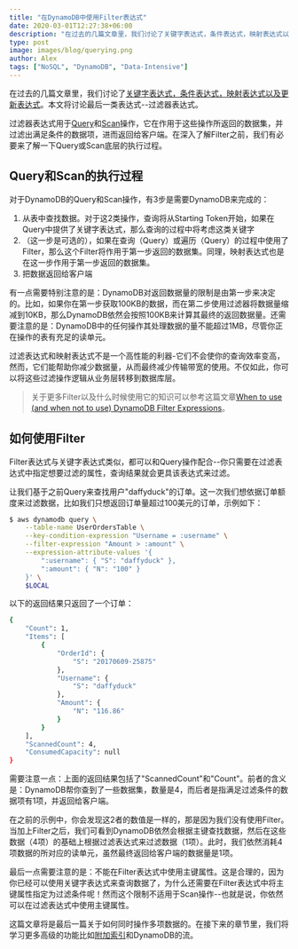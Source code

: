 ```yaml
---
title: "在DynamoDB中使用Filter表达式"
date: 2020-03-01T12:27:38+06:00
description: "在过去的几篇文章里，我们讨论了关键字表达式，条件表达式，映射表达式以及更新表达式。本文将讨论最后一类表达式--过滤器表达式。"
type: post
image: images/blog/querying.png
author: Alex
tags: ["NoSQL", "DynamoDB", "Data-Intensive"]
---
```


在过去的几篇文章里，我们讨论了[关键字表达式，条件表达式，映射表达式以及更新表达式](https://2cloudlab.com/nosql/expression-basics/)。本文将讨论最后一类表达式--过滤器表达式。

过滤器表达式用于[Query](https://2cloudlab.com/nosql/querying/)和[Scan](https://2cloudlab.com/nosql/scans/)操作，它在作用于这些操作所返回的数据集，并过滤出满足条件的数据项，进而返回给客户端。在深入了解Filter之前，我们有必要来了解一下Query或Scan底层的执行过程。

## Query和Scan的执行过程

对于DynamoDB的Query和Scan操作，有3步是需要DynamoDB来完成的：

1. 从表中查找数据。对于这2类操作，查询将从Starting Token开始，如果在Query中提供了关键字表达式，那么查询的过程中将考虑这类关键字
2. （这一步是可选的），如果在查询（Query）或遍历（Query）的过程中使用了Filter，那么这个Filter将作用于第一步返回的数据集。同理，映射表达式也是在这一步作用于第一步返回的数据集。
3. 把数据返回给客户端

有一点需要特别注意的是：DynamoDB对返回数据量的限制是由第一步来决定的。比如，如果你在第一步获取100KB的数据，而在第二步使用过滤器将数据量缩减到10KB，那么DynamoDB依然会按照100KB来计算其最终的返回数据量。还需要注意的是：DynamoDB中的任何操作其处理数据的量不能超过1MB，尽管你正在操作的表有充足的读单元。

过滤表达式和映射表达式不是一个高性能的利器-它们不会使你的查询效率变高，然而，它们能帮助你减少数据量，从而最终减少传输带宽的使用。不仅如此，你可以将这些过滤操作逻辑从业务层转移到数据库层。

> 关于更多Filter以及什么时候使用它的知识可以参考这篇文章[When to use (and when not to use) DynamoDB Filter Expressions](https://www.alexdebrie.com/posts/dynamodb-filter-expressions/)。

## 如何使用Filter

Filter表达式与关键字表达式类似，都可以和Query操作配合--你只需要在过滤表达式中指定想要过滤的属性，查询结果就会更具该表达式来过滤。

让我们基于之前Query来查找用户"daffyduck"的订单。这一次我们想依据订单额度来过滤数据，比如我们只想返回订单量超过100美元的订单，示例如下：

```bash
$ aws dynamodb query \
    --table-name UserOrdersTable \
    --key-condition-expression "Username = :username" \
    --filter-expression "Amount > :amount" \
    --expression-attribute-values '{
        ":username": { "S": "daffyduck" },
        ":amount": { "N": "100" }
    }' \
    $LOCAL
```

以下的返回结果只返回了一个订单：

```bash
{
    "Count": 1,
    "Items": [
        {
            "OrderId": {
                "S": "20170609-25875"
            },
            "Username": {
                "S": "daffyduck"
            },
            "Amount": {
                "N": "116.86"
            }
        }
    ],
    "ScannedCount": 4,
    "ConsumedCapacity": null
}
```

需要注意一点：上面的返回结果包括了"ScannedCount"和"Count"。前者的含义是：DynamoDB帮你查到了一些数据集，数量是4，而后者是指满足过滤条件的数据项有1项，并返回给客户端。

在之前的示例中，你会发现这2者的数值是一样的，那是因为我们没有使用Filter。当加上Filter之后，我们可看到DynamoDB依然会根据主键查找数据，然后在这些数据（4项）的基础上根据过滤表达式来过滤数据（1项）。此时，我们依然消耗4项数据的所对应的读单元，虽然最终返回给客户端的数据量是1项。

最后一点需要注意的是：不能在Filter表达式中使用主键属性。这是合理的，因为你已经可以使用关键字表达式来查询数据了，为什么还需要在Filter表达式中将主键属性指定为过滤条件呢！然而这个限制不适用于Scan操作--也就是说，你依然可以在过滤表达式中使用主键属性。

这篇文章将是最后一篇关于如何同时操作多项数据的。在接下来的章节里，我们将学习更多高级的功能比如[附加索引](https://2cloudlab.com/nosql/secondary-indexes/)和DynamoDB的流。